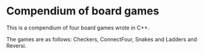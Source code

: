 Compendium of board games
=====

This is a compendium of four board games wrote in C++.

The games are as follows:
Checkers, ConnectFour, Snakes and Ladders and Reversi.
